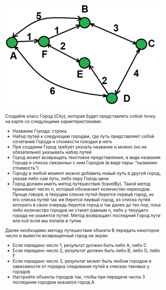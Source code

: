 ![img.png](img.png)

Создайте класс Город (City), которая будет представлять собой точку на карте со следующими характеристиками:

- Название Города: строка
- Набор путей к следующим городам, где путь представляет собой сочетание Города и стоимости поездки в него
- При создании Город требует указать название и можно (но не обязательно) указывать набор путей
- Город может возвращать текстовое представление, в виде названия Города и списка связанных с ним Городов (в виде пары: “название: стоимость”)
- Городу в любой момент можно добавить новый путь в другой город, указав либо сам путь, либо пару Город-цена
- Город должен иметь метод путешествия (travelBy). Такой метод принимает число n, который обозначает количество переходов. Проще говоря, в текущем списке путей берется первый город, из его списка путей так же берется первый город, из списка путей которого в свою очередь берется город и так далее до тех пор, пока либо количество городов не станет равным n, либо у текущего города не окажется путей. Метод возвращает последний Город пути или null если мы попали в тупик

Далее
необходимо методу путешествия объекта B передать некоторое число и вывести
возвращенный город на экран:

- Если передано число 1, результат должен быть либо A, либо С
- Если передано число 2, результат должен быть либо B, либо D, либо F
- Если передано число 3, результат может быть любом городом в зависимости от порядка следования путей в списках таковых у городов
- Настройте объекты городов так, чтобы при передаче числа 3 последним городом оказался город A